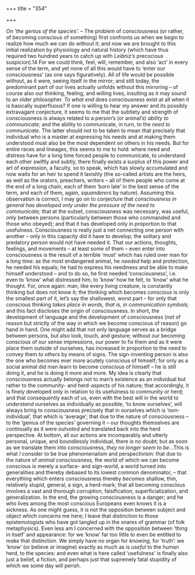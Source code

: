 +++
title = "354"

+++

*On ‘the genius of the species’.* – The problem of consciousness \(or rather, of becoming conscious of something\) first confronts us when we begin to realize how much we can do without it; and now we are brought to this initial realization by physiology and natural history \(which have thus required two hundred years to catch up with *Leibniz’s* precocious suspicion\).14 For we could think, feel, will, remember, and also ‘act’ in every sense of the term, and yet none of all this would have to ‘enter our consciousness’ \(as one says figuratively\). All of life would be possible without, as it were, seeing itself in the mirror; and still today, the predominant part of our lives actually unfolds without this mirroring – of course also our thinking, feeling, and willing lives, insulting as it may sound to an older philosopher. *To what end* does consciousness exist at all when it is basically superfluous? If one is willing to hear my answer and its possibly extravagant conjecture, it seems to me that the subtlety and strength of consciousness is always related to a person’s \(or animal’s\) *ability to communicate;* and the ability to communicate, in turn, to the *need to communicate.* The latter should not to be taken to mean that precisely that individual who is a master at expressing his needs and at making them understood must also be the most dependent on others in his needs. But for entire races and lineages, this seems to me to hold: where need and distress have for a long time forced people to communicate, to understand each other swiftly and subtly, there finally exists a surplus of this power and art of expression, a faculty, so to speak, which has slowly accumulated and now waits for an heir to spend it lavishly \(the so-called artists are the heirs, as well as the orators, preachers, writers – all of them people who come at the end of a long chain, each of them ‘born late’ in the best sense of the term, and each of them, again, *squanderers* by nature\). Assuming this observation is correct, I may go on to conjecture that *consciousness in general has developed only under the pressure of the need to communicate;* that at the outset, consciousness was necessary, was useful, only between persons \(particularly between those who commanded and those who obeyed\); and that it has developed only in proportion to that usefulness. Consciousness is really just a net connecting one person with another – only in this capacity did it have to develop; the solitary and predatory person would not have needed it. That our actions, thoughts, feelings, and movements – at least some of them – even enter into consciousness is the result of a terrible ‘must’ which has ruled over man for a long time: as the most endangered animal, he *needed* help and protection, he needed his equals; he had to express his neediness and be able to make himself understood – and to do so, he first needed ‘consciousness’, i.e. even to ‘know’ what distressed him, to ‘know’ how he felt, to ‘know’ what he thought. For, once again: man, like every living creature, is constantly thinking but does not know it; the thinking which becomes *conscious* is only the smallest part of it, let’s say the shallowest, worst part – for only that conscious thinking *takes place in words, that is, in communication symbols;* and this fact discloses the origin of consciousness. In short, the development of language and the development of consciousness \(*not* of reason but strictly of the way in which we become conscious of reason\) go hand in hand. One might add that not only language serves as a bridge between persons, but also look, touch, and gesture; without our becoming conscious of our sense impressions, our power to fix them and as it were place them outside of ourselves, has increased in proportion to the need to convey them *to others* by means of signs. The sign-inventing person is also the one who becomes ever more acutely conscious of himself; for only as a social animal did man learn to become conscious of himself – he is still doing it, and he is doing it more and more. My idea is clearly that consciousness actually belongs not to man’s existence as an individual but rather to the community- and herd-aspects of his nature; that accordingly, it is finely developed only in relation to its usefulness to community or herd; and that consequently each of us, even with the best will in the world to *understand* ourselves as individually as possible, ‘to know ourselves’, will always bring to consciousness precisely that in ourselves which is ‘non-individual’, that which is ‘average’; that due to the nature of consciousness – to the ‘genius of the species’ governing it – our thoughts themselves are continually as it were *outvoted* and translated back into the herd perspective. At bottom, all our actions are incomparably and utterly personal, unique, and boundlessly individual, there is no doubt; but as soon as we translate them into consciousness, *they no longer seem to be*...This is what *I* consider to be true phenomenalism and perspectivism: that due to the nature of *animal consciousness,* the world of which we can become conscious is merely a surface- and sign-world, a world turned into generalities and thereby debased to its lowest common denominator, – that everything which enters consciousness thereby *becomes* shallow, thin, relatively stupid, general, a sign, a herd-mark; that all becoming conscious involves a vast and thorough corruption, falsification, superficialization, and generalization. In the end, the growing consciousness is a danger; and he who lives among the most conscious Europeans even knows it is a sickness. As one might guess, it is not the opposition between subject and object which concerns me here; I leave that distinction to those epistemologists who have got tangled up in the snares of grammar \(of folk metaphysics\). Even less am I concerned with the opposition between ‘thing in itself’ and appearance: for we ‘know’ far too little to even be entitled to *make* that distinction. We simply have no organ for *knowing,* for ‘truth’: we ‘know’ \(or believe or imagine\) exactly as much as is *useful* to the human herd, to the species: and even what is here called ‘usefulness’ is finally also just a belief, a fiction, and perhaps just that supremely fatal stupidity of which we some day will perish.


